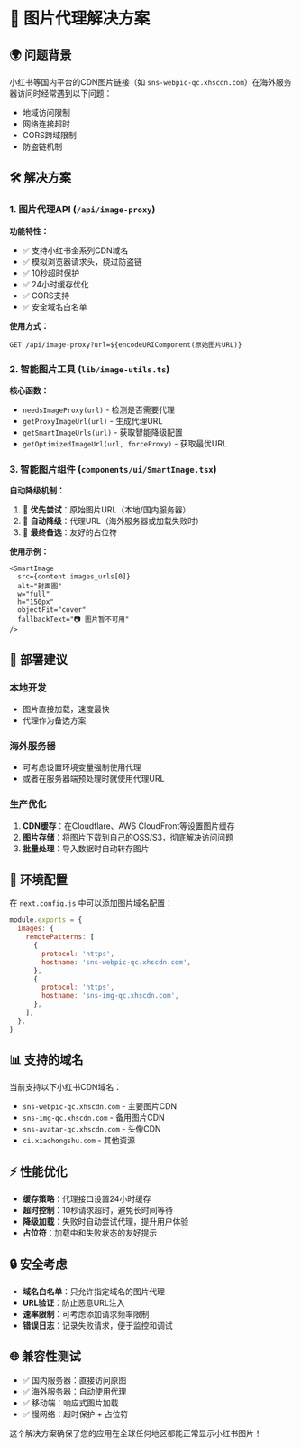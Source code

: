 # 📸 图片代理解决方案

## 🌍 问题背景

小红书等国内平台的CDN图片链接（如 `sns-webpic-qc.xhscdn.com`）在海外服务器访问时经常遇到以下问题：
- 地域访问限制
- 网络连接超时  
- CORS跨域限制
- 防盗链机制

## 🛠️ 解决方案

### 1. 图片代理API (`/api/image-proxy`)

**功能特性：**
- ✅ 支持小红书全系列CDN域名
- ✅ 模拟浏览器请求头，绕过防盗链
- ✅ 10秒超时保护
- ✅ 24小时缓存优化
- ✅ CORS支持
- ✅ 安全域名白名单

**使用方式：**
```
GET /api/image-proxy?url=${encodeURIComponent(原始图片URL)}
```

### 2. 智能图片工具 (`lib/image-utils.ts`)

**核心函数：**

- `needsImageProxy(url)` - 检测是否需要代理
- `getProxyImageUrl(url)` - 生成代理URL
- `getSmartImageUrls(url)` - 获取智能降级配置
- `getOptimizedImageUrl(url, forceProxy)` - 获取最优URL

### 3. 智能图片组件 (`components/ui/SmartImage.tsx`)

**自动降级机制：**
1. 🥇 **优先尝试**：原始图片URL（本地/国内服务器）
2. 🥈 **自动降级**：代理URL（海外服务器或加载失败时）
3. 🥉 **最终备选**：友好的占位符

**使用示例：**
```tsx
<SmartImage
  src={content.images_urls[0]}
  alt="封面图"
  w="full"
  h="150px"
  objectFit="cover"
  fallbackText="📷 图片暂不可用"
/>
```

## 🚀 部署建议

### 本地开发
- 图片直接加载，速度最快
- 代理作为备选方案

### 海外服务器
- 可考虑设置环境变量强制使用代理
- 或者在服务器端预处理时就使用代理URL

### 生产优化

1. **CDN缓存**：在Cloudflare、AWS CloudFront等设置图片缓存
2. **图片存储**：将图片下载到自己的OSS/S3，彻底解决访问问题
3. **批量处理**：导入数据时自动转存图片

## 🔧 环境配置

在 `next.config.js` 中可以添加图片域名配置：

```javascript
module.exports = {
  images: {
    remotePatterns: [
      {
        protocol: 'https',
        hostname: 'sns-webpic-qc.xhscdn.com',
      },
      {
        protocol: 'https',
        hostname: 'sns-img-qc.xhscdn.com',
      },
    ],
  },
}
```

## 📊 支持的域名

当前支持以下小红书CDN域名：
- `sns-webpic-qc.xhscdn.com` - 主要图片CDN
- `sns-img-qc.xhscdn.com` - 备用图片CDN
- `sns-avatar-qc.xhscdn.com` - 头像CDN
- `ci.xiaohongshu.com` - 其他资源

## ⚡ 性能优化

- **缓存策略**：代理接口设置24小时缓存
- **超时控制**：10秒请求超时，避免长时间等待
- **降级加载**：失败时自动尝试代理，提升用户体验
- **占位符**：加载中和失败状态的友好提示

## 🔒 安全考虑

- **域名白名单**：只允许指定域名的图片代理
- **URL验证**：防止恶意URL注入
- **速率限制**：可考虑添加请求频率限制
- **错误日志**：记录失败请求，便于监控和调试

## 🌐 兼容性测试

- ✅ 国内服务器：直接访问原图
- ✅ 海外服务器：自动使用代理
- ✅ 移动端：响应式图片加载
- ✅ 慢网络：超时保护 + 占位符

这个解决方案确保了您的应用在全球任何地区都能正常显示小红书图片！
